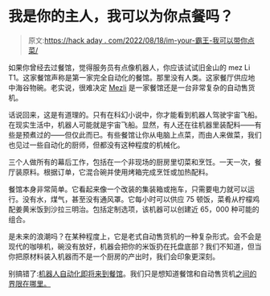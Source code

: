 # 我是你的主人，我可以为你点餐吗？

> 原文:[https://hack aday . com/2022/08/18/im-your-霸王-我可以带你点菜/](https://hackaday.com/2022/08/18/im-your-overlord-may-i-take-your-order/)

如果你曾经去过餐馆，觉得服务员有点像机器人，你应该试试旧金山的 mez Li T1。这家餐馆声称是第一家完全自动化的餐馆。那里没有人类。这家餐厅供应地中海谷物碗。老实说，很难决定 [Mezli](https://www.mezli.com) 是一家餐馆还是一台非常复杂的自动售货机。

话说回来，这是有道理的。只有在科幻小说中，你才能看到机器人驾驶宇宙飞船。在现实生活中，机器人可能就是宇宙飞船。显然，有人还在往机器里装配料——有些是预煮过的——但仅此而已。有些餐馆让你从电脑上点菜，而由人来做菜，我们也见过一些自动化的厨师，但都没有这种程度的机械化。

三个人做所有的幕后工作，包括在一个非现场的厨房里切菜和烹饪。一天一次，餐厅装原料。根据订单，它混合碗并使用烤箱完成烹饪或加热配料。

餐馆本身非常简单。它看起来像一个改装的集装箱或拖车，只需要电力就可以运行。没有水，煤气，甚至没有通风罩。它每小时可以供应 75 顿饭，菜肴从柠檬鸡配姜黄米饭到沙拉三明治。包括定制选项，该机器可以创建近 65，000 种可能的组合。

是未来的浪潮吗？在某种程度上，它是老式自动售货机的一种复杂形式。会不会是现代的咖啡机，碗没有放好，机器会把你的米饭扔在托盘底部？我们不知道，但当你把原材料装入机器而不是一个厨房的产出时，我们会印象更深刻。

别搞错了:[机器人自动化即将来到餐馆](https://hackaday.com/2020/08/12/the-ever-accelerating-automation-of-fast-food/)。我们只是想知道餐馆和自动售货机[之间的界限在哪里。](https://hackaday.com/2021/03/12/historical-hackers-hero-builds-vending-machines/)
